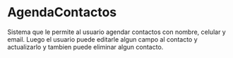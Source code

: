 # AgendaContactos 
Sistema que le permite al usuario agendar contactos con nombre, celular y email. Luego el usuario puede editarle algun campo al contacto y actualizarlo y tambien puede eliminar algun contacto.
